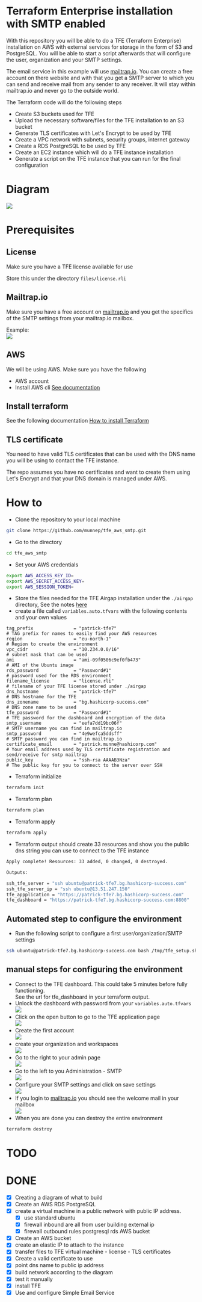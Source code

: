 # Terraform Enterprise installation with SMTP enabled

With this repository you will be able to do a TFE (Terraform Enterprise) installation on AWS with external services for storage in the form of S3 and PostgreSQL. You will be able to start a script afterwards that will configure the user, organization and your SMTP settings. 

The email service in this example will use [mailtrap.io](https://mailtrap.io). You can create a free account on there website and with that you get a SMTP server to which you can send and receive mail from any sender to any receiver. It will stay within mailtrap.io and never go to the outside world. 

The Terraform code will do the following steps

- Create S3 buckets used for TFE
- Upload the necessary software/files for the TFE installation to an S3 bucket
- Generate TLS certificates with Let's Encrypt to be used by TFE
- Create a VPC network with subnets, security groups, internet gateway
- Create a RDS PostgreSQL to be used by TFE
- Create an EC2 instance which will do a TFE instance installation
- Generate a script on the TFE instance that you can run for the final configuration

# Diagram

![](diagram/diagram_external_smtp.png)  

# Prerequisites

## License
Make sure you have a TFE license available for use

Store this under the directory `files/license.rli`

## Mailtrap.io
Make sure you have a free account on [mailtrap.io](https://mailtrap.io) and you get the specifics of the SMTP settings from your mailtrap.io mailbox.   

Example:    
![](media/20220720115927.png)    

## AWS
We will be using AWS. Make sure you have the following
- AWS account  
- Install AWS cli [See documentation](https://docs.aws.amazon.com/cli/latest/userguide/install-cliv2.html)

## Install terraform  
See the following documentation [How to install Terraform](https://learn.hashicorp.com/tutorials/terraform/install-cli)

## TLS certificate
You need to have valid TLS certificates that can be used with the DNS name you will be using to contact the TFE instance.  
  
The repo assumes you have no certificates and want to create them using Let's Encrypt and that your DNS domain is managed under AWS. 

# How to

- Clone the repository to your local machine
```sh
git clone https://github.com/munnep/tfe_aws_smtp.git
```
- Go to the directory
```sh
cd tfe_aws_smtp
```
- Set your AWS credentials
```sh
export AWS_ACCESS_KEY_ID=
export AWS_SECRET_ACCESS_KEY=
export AWS_SESSION_TOKEN=
```
- Store the files needed for the TFE Airgap installation under the `./airgap` directory, See the notes [here](./airgap/README.md)
- create a file called `variables.auto.tfvars` with the following contents and your own values
```hcl
tag_prefix               = "patrick-tfe7"                             # TAG prefix for names to easily find your AWS resources
region                   = "eu-north-1"                               # Region to create the environment
vpc_cidr                 = "10.234.0.0/16"                            # subnet mask that can be used 
ami                      = "ami-09f0506c9ef0fb473"                    # AMI of the Ubuntu image  
rds_password             = "Password#1"                               # password used for the RDS environment
filename_license         = "license.rli"                              # filename of your TFE license stored under ./airgap
dns_hostname             = "patrick-tfe7"                             # DNS hostname for the TFE
dns_zonename             = "bg.hashicorp-success.com"                 # DNS zone name to be used
tfe_password             = "Password#1"                               # TFE password for the dashboard and encryption of the data
smtp_username            = "eefa7dd19bc06f"                           # SMTP username you can find in mailtrap.io
smtp_password            = "4e9wefca5ddsff"                           # SMTP password you can find in mailtrap.io
certificate_email        = "patrick.munne@hashicorp.com"              # Your email address used by TLS certificate registration and send/receive for smtp mailtrap
public_key               = "ssh-rsa AAAAB3Nza"                        # The public key for you to connect to the server over SSH
```
- Terraform initialize
```sh
terraform init
```
- Terraform plan
```sh
terraform plan
```
- Terraform apply
```sh
terraform apply
```
- Terraform output should create 33 resources and show you the public dns string you can use to connect to the TFE instance
```sh
Apply complete! Resources: 33 added, 0 changed, 0 destroyed.

Outputs:

ssh_tfe_server = "ssh ubuntu@patrick-tfe7.bg.hashicorp-success.com"
ssh_tfe_server_ip = "ssh ubuntu@13.51.247.150"
tfe_appplication = "https://patrick-tfe7.bg.hashicorp-success.com"
tfe_dashboard = "https://patrick-tfe7.bg.hashicorp-success.com:8800"
```

## Automated step to configure the environment
- Run the following script to configure a first user/organization/SMTP settings
```sh
ssh ubuntu@patrick-tfe7.bg.hashicorp-success.com bash /tmp/tfe_setup.sh
```

## manual steps for configuring the environment
- Connect to the TFE dashboard. This could take 5 minutes before fully functioning.  
See the url for tfe_dashboard in your terraform output. 
- Unlock the dashboard with password from your `variables.auto.tfvars`    
![](media/20220711165147.png)    
- Click on the open button to go to the TFE application page    
![](media/20220711165253.png)  
- Create the first account    
![](media/20220711165340.png)
- create your organization and workspaces    
![](media/20220711165420.png)  
- Go to the right to your admin page    
![](media/20220720121319.png)   
- Go to the left to you Administration - SMTP   
![](media/20220720121357.png)    
- Configure your SMTP settings and click on save settings     
![](media/20220720121425.png)   
- If you login to [mailtrap.io](https://mailtrap.io) you should see the welcome mail in your mailbox  
![](media/20220720121542.png)    
- When you are done you can destroy the entire environment  
```sh
terraform destroy
```

# TODO

# DONE
- [x] Creating a diagram of what to build
- [x] Create an AWS RDS PostgreSQL
- [x] create a virtual machine in a public network with public IP address.
    - [x] use standard ubuntu 
    - [x] firewall inbound are all from user building external ip
    - [x] firewall outbound rules
          postgresql rds
          AWS bucket          
- [x] Create an AWS bucket
- [x] create an elastic IP to attach to the instance
- [x] transfer files to TFE virtual machine
      - license
      - TLS certificates
- [x] Create a valid certificate to use 
- [x] point dns name to public ip address
- [x] build network according to the diagram
- [x] test it manually
- [x] install TFE
- [x] Use and configure Simple Email Service
